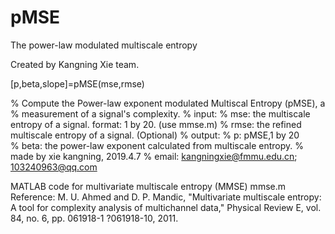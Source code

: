 # pMSE
The power-law modulated multiscale entropy

Created by Kangning Xie team.


[p,beta,slope]=pMSE(mse,rmse)

% Compute the Power-law exponent modulated Multiscal Entropy (pMSE), a
% measurement of a signal's complexity.
% input: 
%        mse: the multiscale entropy of a signal. format: 1 by 20.  (use mmse.m)
%        rmse: the refined multiscale entropy of a signal. (Optional)
% output:
%        p: pMSE,1 by 20  
%        beta: the power-law exponent calculated from multiscale entropy.
% made by xie kangning, 2019.4.7
% email: kangningxie@fmmu.edu.cn; 103240963@qq.com


MATLAB code for multivariate multiscale entropy (MMSE) 
mmse.m
    Reference:
    M. U. Ahmed and D. P. Mandic, "Multivariate multiscale entropy: 
    A tool for complexity analysis of multichannel data," Physical Review 
    E, vol. 84, no. 6, pp. 061918-1 ?061918-10, 2011.
    
